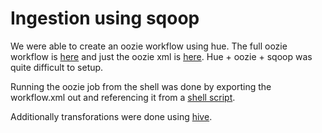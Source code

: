# Ingestion using sqoop

We were able to create an oozie workflow using hue.
The full oozie workflow is [here](workflow.json) and just the oozie xml
is [here](workflow.xml). Hue + oozie + sqoop was quite difficult to setup.

Running the oozie job from the shell was done by exporting the workflow.xml
out and referencing it from a [shell script](submit_from_shell.md).

Additionally transforations were done using [hive](hive_table.hql).
